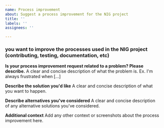 ```yaml
---
name: Process improvement
about: Suggest a process improvement for the NIG project
title: ''
labels: ''
assignees: ''

---
```


### you want to improve the processes used in the NIG project (contributing, testing, documentation, etc)

**Is your process improvement request related to a problem? Please describe.**
A clear and concise description of what the problem is. Ex. I'm always frustrated when [...]

**Describe the solution you'd like**
A clear and concise description of what you want to happen.

**Describe alternatives you've considered**
A clear and concise description of any alternative solutions you've considered.

**Additional context**
Add any other context or screenshots about the process improvement here.

